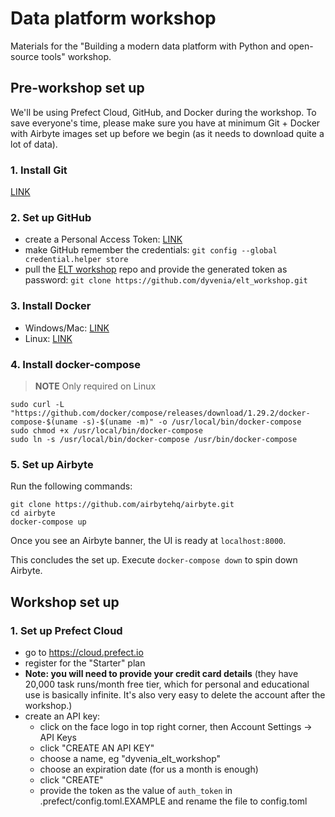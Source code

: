 # Data platform workshop
Materials for the "Building a modern data platform with Python and open-source tools" workshop.

## Pre-workshop set up
We'll be using Prefect Cloud, GitHub, and Docker during the workshop. To save everyone's time, please make sure you have at minimum Git + Docker with Airbyte images set up before we begin (as it needs to download quite a lot of data).

### 1. Install Git
[LINK](https://git-scm.com/downloads)

### 2. Set up GitHub
- create a Personal Access Token: [LINK](https://docs.github.com/en/authentication/keeping-your-account-and-data-secure/creating-a-personal-access-token)
- make GitHub remember the credentials: `git config --global credential.helper store`
- pull the [ELT workshop](https://github.com/dyvenia/elt_workshop) repo and provide the generated token as password: `git clone https://github.com/dyvenia/elt_workshop.git`

### 3. Install Docker
- Windows/Mac: [LINK](https://docs.docker.com/get-docker/)
- Linux: [LINK](https://docs.docker.com/engine/install/#server)

### 4. Install docker-compose
> **NOTE** Only required on Linux
```
sudo curl -L "https://github.com/docker/compose/releases/download/1.29.2/docker-compose-$(uname -s)-$(uname -m)" -o /usr/local/bin/docker-compose
sudo chmod +x /usr/local/bin/docker-compose
sudo ln -s /usr/local/bin/docker-compose /usr/bin/docker-compose
```

### 5. Set up Airbyte
Run the following commands:
```
git clone https://github.com/airbytehq/airbyte.git
cd airbyte
docker-compose up
```

Once you see an Airbyte banner, the UI is ready at `localhost:8000`.

This concludes the set up. Execute `docker-compose down` to spin down Airbyte.

## Workshop set up
### 1. Set up Prefect Cloud
- go to https://cloud.prefect.io
- register for the "Starter" plan
- **Note: you will need to provide your credit card details** (they have 20,000 task runs/month free tier, which for personal and educational use is basically infinite. It's also very easy to delete the account after the workshop.)
- create an API key:
    - click on the face logo in top right corner, then Account Settings -> API Keys
    - click "CREATE AN API KEY"
    - choose a name, eg "dyvenia_elt_workshop"
    - choose an expiration date (for us a month is enough)
    - click "CREATE"
    - provide the token as the value of `auth_token` in .prefect/config.toml.EXAMPLE and rename the file to config.toml
